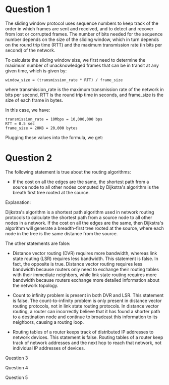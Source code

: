 # Question 1

The sliding window protocol uses sequence numbers to keep track of the order in which frames are sent and received, and to detect and recover from lost or corrupted frames. The number of bits needed for the sequence number depends on the size of the sliding window, which in turn depends on the round trip time (RTT) and the maximum transmission rate (in bits per second) of the network.

To calculate the sliding window size, we first need to determine the maximum number of unacknowledged frames that can be in transit at any given time, which is given by:

`window_size = (transmission_rate * RTT) / frame_size`

where transmission_rate is the maximum transmission rate of the network in bits per second, RTT is the round trip time in seconds, and frame_size is the size of each frame in bytes.

In this case, we have:

```
transmission_rate = 10Mbps = 10,000,000 bps
RTT = 0.5 sec
frame_size = 20KB = 20,000 bytes
```

Plugging these values into the formula, we get:


# Question 2

The following statement is true about the routing algorithms:

-   If the cost on all the edges are the same, the shortest path from a source node to all other nodes computed by Dijkstra's algorithm is the breath first tree rooted at the source.

Explanation:

Dijkstra's algorithm is a shortest path algorithm used in network routing protocols to calculate the shortest path from a source node to all other nodes in a network. If the cost on all the edges are the same, then Dijkstra's algorithm will generate a breadth-first tree rooted at the source, where each node in the tree is the same distance from the source.

The other statements are false:

-   Distance vector routing (DVR) requires more bandwidth, whereas link state routing (LSR) requires less bandwidth. This statement is false. In fact, the opposite is true. Distance vector routing requires less bandwidth because routers only need to exchange their routing tables with their immediate neighbors, while link state routing requires more bandwidth because routers exchange more detailed information about the network topology.
    
-   Count to infinity problem is present in both DVR and LSR. This statement is false. The count-to-infinity problem is only present in distance vector routing protocols, not in link state routing protocols. In distance vector routing, a router can incorrectly believe that it has found a shorter path to a destination node and continue to broadcast this information to its neighbors, causing a routing loop.
    
-   Routing tables of a router keeps track of distributed IP addresses to network devices. This statement is false. Routing tables of a router keep track of network addresses and the next hop to reach that network, not individual IP addresses of devices.

Question 3


Question 4



Question 5

